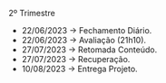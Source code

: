 2º Trimestre
- 22/06/2023 → Fechamento Diário. 
- 22/06/2023 → Avaliação (21h10).
- 27/07/2023 → Retomada Conteúdo.
- 27/07/2023 → Recuperação.
- 10/08/2023 → Entrega Projeto.

